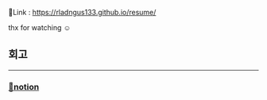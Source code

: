 🔗Link : https://rladngus133.github.io/resume/

thx for watching ☺

## 회고

---

### [🔗notion](https://wild-curiosity-a84.notion.site/fccc141bbfa14aba8155181016bbbb56?pvs=4)
